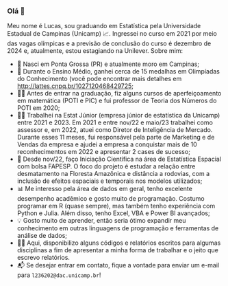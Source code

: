 ### Olá 👋

Meu nome é Lucas, sou graduando em Estatística pela Universidade Estadual de Campinas (Unicamp) 📈. Ingressei no curso em 2021 por meio das vagas olímpicas e a previsão de conclusão do curso é dezembro de 2024 e, atualmente, estou estagiando na Unilever. 
Sobre mim:
 - 🚩 Nasci em Ponta Grossa (PR) e atualmente moro em Campinas;
 - 🥇 Durante o Ensino Médio, ganhei cerca de 15 medalhas em Olimpíadas do Conhecimento (você pode encontrar mais detalhes em http://lattes.cnpq.br/1027120468429725;
 - 🧑‍🎓 Antes de entrar na graduação, fiz alguns cursos de aperfeiçoamento em matemática (POTI e PIC) e fui professor de Teoria dos Números do POTI em 2020;
 - 🧑‍💼 Trabalhei na Estat Júnior (empresa júnior de estatística da Unicamp) entre 2021 e 2023. Em 2021 e entre nov/22 e maio/23 trabalhei como assessor e, em 2022, atuei como Diretor de Inteligência de Mercado. Durante esses 11 meses, fui responsável pela parte de Marketing e de Vendas da empresa e ajudei a empresa a conquistar mais de 10 reconhecimentos em 2022 e apresentar 2 cases de sucesso;
 - 🌳 Desde nov/22, faço Iniciação Científica na área de Estatística Espacial com bolsa FAPESP. O foco do projeto é estudar a relação entre desmatamento na Floresta Amazônica e distância a rodovias, com a inclusão de efeitos espaciais e temporais nos modelos utilizados;
 - 📊 Me interesso pela área de dados em geral, tenho excelente desempenho acadêmico e gosto muito de programação. Costumo programar em R (quase sempre), mas também tenho experiência com Python e Julia. Além disso, tenho Excel, VBA e Power BI avançados;
 - 💡 Gosto muito de aprender, então seria ótimo expandir meu conhecimento em outras linguagens de programação e ferramentas de análise de dados;
 - 🧑‍💻 Aqui, disponibilizo alguns códigos e relatórios escritos para algumas disciplinas a fim de apresentar a minha forma de trabalhar e o jeito que escrevo relatórios.
 - 📬 Se desejar entrar em contato, fique a vontade para enviar um e-mail para `l236202@dac.unicamp.br`!

<!--
**lpkist/lpkist** is a ✨ _special_ ✨ repository because its `README.md` (this file) appears on your GitHub profile.

Here are some ideas to get you started:

- 🔭 I’m currently working on ...
- 🌱 I’m currently learning ...
- 👯 I’m looking to collaborate on ...
- 🤔 I’m looking for help with ...
- 💬 Ask me about ...
- 📫 How to reach me: ...
- 😄 Pronouns: ...
- ⚡ Fun fact: ...
-->
